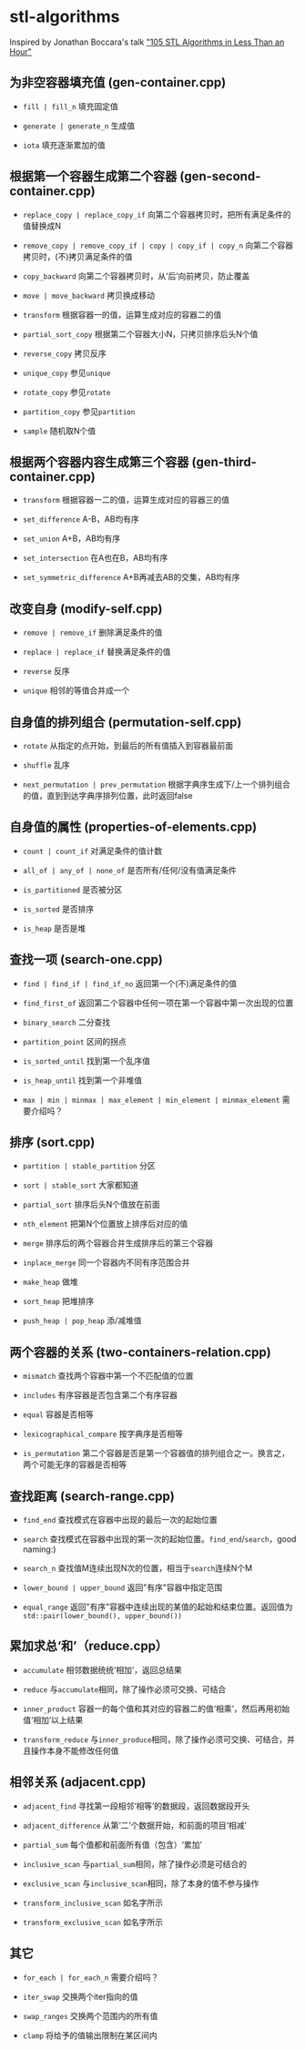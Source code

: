 # stl-algorithms

Inspired by Jonathan Boccara's talk ["105 STL Algorithms in Less Than an Hour"](https://youtu.be/2olsGf6JIkU)

## 为非空容器填充值 (gen-container.cpp)

* `fill | fill_n` 填充固定值

* `generate | generate_n` 生成值

* `iota` 填充逐渐累加的值

## 根据第一个容器生成第二个容器 (gen-second-container.cpp)

* `replace_copy | replace_copy_if` 向第二个容器拷贝时，把所有满足条件的值替换成N 

* `remove_copy | remove_copy_if | copy | copy_if | copy_n` 向第二个容器拷贝时，(不)拷贝满足条件的值

* `copy_backward` 向第二个容器拷贝时，从‘后’向前拷贝，防止覆盖

* `move | move_backward` 拷贝换成移动

* `transform` 根据容器一的值，运算生成对应的容器二的值

* `partial_sort_copy` 根据第二个容器大小N，只拷贝排序后头N个值

* `reverse_copy` 拷贝反序

* `unique_copy` 参见`unique`

* `rotate_copy` 参见`rotate`

* `partition_copy` 参见`partition`

* `sample` 随机取N个值

## 根据两个容器内容生成第三个容器 (gen-third-container.cpp)

* `transform` 根据容器一二的值，运算生成对应的容器三的值

* `set_difference` A-B，AB均有序

* `set_union` A+B，AB均有序

* `set_intersection` 在A也在B，AB均有序

* `set_symmetric_difference` A+B再减去AB的交集，AB均有序

## 改变自身 (modify-self.cpp)

* `remove | remove_if` 删除满足条件的值

* `replace | replace_if` 替换满足条件的值

* `reverse` 反序

* `unique` 相邻的等值合并成一个

## 自身值的排列组合 (permutation-self.cpp)

* `rotate` 从指定的点开始，到最后的所有值插入到容器最前面

* `shuffle` 乱序

* `next_permutation | prev_permutation` 根据字典序生成下/上一个排列组合的值，直到到达字典序排列位置，此时返回false

## 自身值的属性 (properties-of-elements.cpp)

* `count | count_if` 对满足条件的值计数

* `all_of | any_of | none_of` 是否所有/任何/没有值满足条件

* `is_partitioned` 是否被分区

* `is_sorted` 是否排序

* `is_heap` 是否是堆

## 查找一项 (search-one.cpp)

* `find | find_if | find_if_no` 返回第一个(不)满足条件的值

* `find_first_of` 返回第二个容器中任何一项在第一个容器中第一次出现的位置

* `binary_search` 二分查找

* `partition_point` 区间的拐点

* `is_sorted_until` 找到第一个乱序值

* `is_heap_until` 找到第一个非堆值

* `max | min | minmax | max_element | min_element | minmax_element` 需要介绍吗？

## 排序 (sort.cpp)

* `partition | stable_partition` 分区
 
* `sort | stable_sort` 大家都知道

* `partial_sort` 排序后头N个值放在前面

* `nth_element` 把第N个位置放上排序后对应的值

* `merge` 排序后的两个容器合并生成排序后的第三个容器

* `inplace_merge` 同一个容器内不同有序范围合并

* `make_heap` 做堆

* `sort_heap` 把堆排序

* `push_heap | pop_heap` 添/减堆值

## 两个容器的关系 (two-containers-relation.cpp)

* `mismatch` 查找两个容器中第一个不匹配值的位置

* `includes` 有序容器是否包含第二个有序容器

* `equal` 容器是否相等

* `lexicographical_compare` 按字典序是否相等

* `is_permutation` 第二个容器是否是第一个容器值的排列组合之一。换言之，两个可能无序的容器是否相等

## 查找距离 (search-range.cpp)

* `find_end` 查找模式在容器中出现的最后一次的起始位置

* `search` 查找模式在容器中出现的第一次的起始位置。`find_end`/`search`，good naming:)

* `search_n` 查找值M连续出现N次的位置，相当于`search`连续N个M

* `lower_bound | upper_bound` 返回"有序"容器中指定范围

* `equal_range` 返回"有序"容器中连续出现的某值的起始和结束位置。返回值为`std::pair(lower_bound(), upper_bound())`

## 累加求总‘和’（reduce.cpp）

* `accumulate` 相邻数据统统‘相加’，返回总结果

* `reduce` 与`accumulate`相同，除了操作必须可交换、可结合

* `inner_product` 容器一的每个值和其对应的容器二的值‘相乘’，然后再用初始值‘相加’以上结果

* `transform_reduce` 与`inner_produce`相同，除了操作必须可交换、可结合，并且操作本身不能修改任何值

## 相邻关系 (adjacent.cpp)

* `adjacent_find` 寻找第一段相邻‘相等’的数据段，返回数据段开头

* `adjacent_difference` 从第‘二’个数据开始，和前面的项目‘相减’

* `partial_sum` 每个值都和前面所有值（包含）‘累加’

* `inclusive_scan` 与`partial_sum`相同，除了操作必须是可结合的

* `exclusive_scan` 与`inclusive_scan`相同，除了本身的值不参与操作

* `transform_inclusive_scan` 如名字所示

* `transform_exclusive_scan` 如名字所示

## 其它

* `for_each | for_each_n` 需要介绍吗？

* `iter_swap` 交换两个iter指向的值

* `swap_ranges` 交换两个范围内的所有值

* `clamp` 将给予的值输出限制在某区间内

